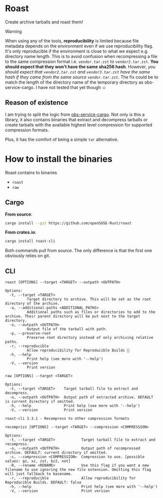 # Roast

Create archive tarballs and roast them!

> [!WARNING]
> When using any of the tools, **reproducibility** is limited because file metadata depends
> on the environment even if we use reproducibility flag. It's only reproducible
> if the environment is close to what we expect e.g. directory name length.
> This is to avoid confusion when recompressing a file to the same compression format i.e.
> `vendor.tar.zst` to `vendor2.tar.zst`. **You should expect that they won't have the same
> sha256 hash**. However, _you should expect that `vendor2.tar.zst` and `vendor3.tar.zst`
> have the same hash if they came from the same source `vendor.tar.zst`_.
> The fix could be to match the length of the directory name of the temporary directory
> as obs-service-cargo. I have not tested that yet though ☺️

## Reason of existence

I am trying to split the logic from [obs-service-cargo](https://github.com/openSUSE-Rust/obs-service-cargo).
Not only is this a library, it also contains binaries that extract and decompress tarballs or create
tarballs with the available highest level compression for supported compression formats.

Plus, it has the comfort of being a simple `tar` alternative.

# How to install the binaries

Roast contains to binaries
- `roast`
- `raw`

## Cargo

**From source**:
```bash
cargo install --git https://github.com/openSUSE-Rust/roast
```

**From crates.io**:
```bash
cargo install roast-cli
```

Both commands pull from source. The only difference is that the first one
obviously relies on git.

## CLI

```
roast [OPTIONS] --target <TARGET> --outpath <OUTPATH>

Options:
  -t, --target <TARGET>
          Target directory to archive. This will be set as the root directory of the archive.
  -a, --additional-paths <ADDITIONAL_PATHS>
          Additional paths such as files or directories to add to the archive. Their parent directory will be put next to the target directory.
  -o, --outpath <OUTPATH>
          Output file of the tarball with path.
  -p, --preserve-root
          Preserve root directory instead of only archiving relative paths.
  -r, --reproducible
          Allow reproducibility for Reproducible Builds 🥴
  -h, --help
          Print help (see more with '--help')
  -V, --version
          Print version
```

```
raw [OPTIONS] --target <TARGET>

Options:
  -t, --target <TARGET>    Target tarball file to extract and decompress.
  -o, --outpath <OUTPATH>  Output path of extracted archive. DEFAULT is current directory if omitted.
  -h, --help               Print help (see more with '--help')
  -V, --version            Print version
```

```
roast-cli 3.3.1 - Recompress to other compression formats

recomprizz [OPTIONS] --target <TARGET> --compression <COMPRESSION>

Options:
  -t, --target <TARGET>            Target tarball file to extract and recompress.
  -o, --outpath <OUTPATH>          Output path of recompressed archive. DEFAULT: current directory if omitted.
  -c, --compression <COMPRESSION>  Compression to use. [possible values: gz, xz, zst, bz2, not]
  -R, --rename <RENAME>            Use this flag if you want a new filename to use ignoring the new file extension. Omitting this flag will just fallback to basename.
  -r, --reproducible               Allow reproducibility for Reproducible Builds. DEFAULT: false
  -h, --help                       Print help (see more with '--help')
  -V, --version                    Print version
```


